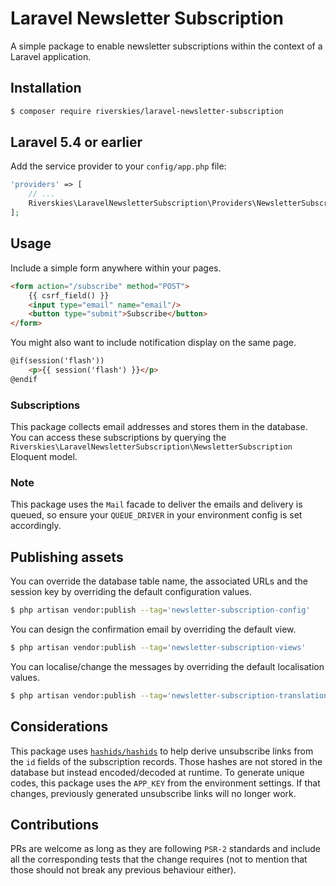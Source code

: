 # Laravel Newsletter Subscription
A simple package to enable newsletter subscriptions within the context of a Laravel application.

## Installation
```sh
$ composer require riverskies/laravel-newsletter-subscription
```


## Laravel 5.4 or earlier
Add the service provider to your `config/app.php` file:
```php
'providers' => [
    // ...
    Riverskies\LaravelNewsletterSubscription\Providers\NewsletterSubscriptionServiceProvider::class,
];
```

## Usage
Include a simple form anywhere within your pages.
```html
<form action="/subscribe" method="POST">
    {{ csrf_field() }}
    <input type="email" name="email"/>
    <button type="submit">Subscribe</button>
</form>
```
You might also want to include notification display on the same page.
```html
@if(session('flash'))
    <p>{{ session('flash') }}</p>
@endif
```

### Subscriptions
This package collects email addresses and stores them in the database. You can access these subscriptions by querying the `Riverskies\LaravelNewsletterSubscription\NewsletterSubscription` Eloquent model.

### Note
This package uses the `Mail` facade to deliver the emails and delivery is queued, so ensure your `QUEUE_DRIVER` in your environment config is set accordingly.

## Publishing assets
You can override the database table name, the associated URLs and the session key by overriding the default configuration values.
```sh
$ php artisan vendor:publish --tag='newsletter-subscription-config'
```

You can design the confirmation email by overriding the default view.
```sh
$ php artisan vendor:publish --tag='newsletter-subscription-views'
```

You can localise/change the messages by overriding the default localisation values.
```sh
$ php artisan vendor:publish --tag='newsletter-subscription-translations'
```

## Considerations
This package uses [`hashids/hashids`](https://github.com/ivanakimov/hashids.php) to help derive unsubscribe links from the `id` fields of the subscription records. Those hashes are not stored in the database but instead encoded/decoded at runtime. To generate unique codes, this package uses the `APP_KEY` from the environment settings. If that changes, previously generated unsubscribe links will no longer work.

## Contributions
PRs are welcome as long as they are following `PSR-2` standards and include all the corresponding tests that the change requires (not to mention that those should not break any previous behaviour either).

